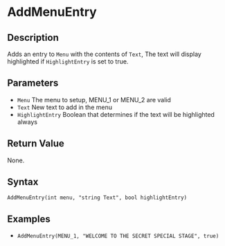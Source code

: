 # AddMenuEntry

## Description
Adds an entry to `Menu` with the contents of `Text`, The text will display highlighted if `HighlightEntry` is set to true.

## Parameters
- `Menu`
The menu to setup, MENU_1 or MENU_2 are valid
- `Text`
New text to add in the menu
- `HighlightEntry`
Boolean that determines if the text will be highlighted always


## Return Value
None.

## Syntax
```AddMenuEntry(int menu, "string Text", bool highlightEntry)```

## Examples
- ```AddMenuEntry(MENU_1, "WELCOME TO THE SECRET SPECIAL STAGE", true)```